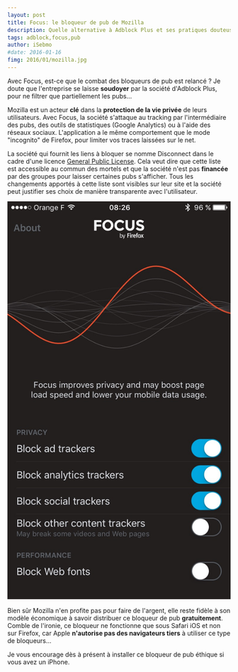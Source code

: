 ```yaml
---
layout: post
title: Focus: le bloqueur de pub de Mozilla
description: Quelle alternative à Adblock Plus et ses pratiques douteuses ? Focus est la solution propulsée par Mozilla qui permet de bloquer des pubs sur iOS.
tags: adblock,focus,pub
author: iSebmo
#date: 2016-01-16
fimg: 2016/01/mozilla.jpg
---
```


Avec Focus, est-ce que le combat des bloqueurs de pub est relancé ? Je doute que l'entreprise se laisse **soudoyer** par la société d'Adblock Plus, pour ne filtrer que partiellement les pubs...

Mozilla est un acteur **clé** dans la **protection de la vie privée** de leurs utilisateurs. Avec Focus, la société s'attaque au tracking par l'intermédiaire des pubs, des outils de statistiques (Google Analytics) ou à l'aide des réseaux sociaux. L'application a le même comportement que le mode "incognito" de Firefox, pour limiter vos traces laissées sur le net.

La société qui fournit les liens à bloquer se nomme Disconnect dans le cadre d'une licence [General Public License][General Public License]. Cela veut dire que cette liste est accessible au commun des mortels et que la société n'est pas **financée** par des groupes pour laisser certaines pubs s'afficher. Tous les changements apportés à cette liste sont visibles sur leur site et la société peut justifier ses choix de manière transparente avec l'utilisateur.

![focus](/images/2016/02/focus.jpg)

Bien sûr Mozilla n'en profite pas pour faire de l'argent, elle reste fidèle à son modèle économique à savoir distribuer ce bloqueur de pub **gratuitement**. Comble de l'ironie, ce bloqueur ne fonctionne que sous Safari iOS et non sur Firefox, car Apple **n'autorise pas des navigateurs tiers** à utiliser ce type de bloqueurs...

Je vous encourage dès à présent à installer ce bloqueur de pub éthique si vous avez un iPhone.

[General Public License]: https://blog.mozilla.org/blog/2015/12/07/focus-by-firefox-content-blocking-for-the-open-web/